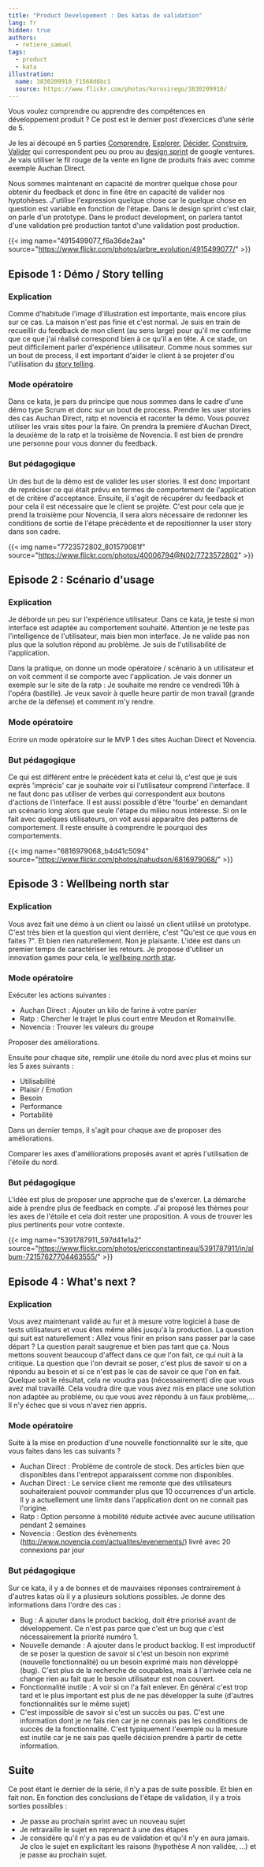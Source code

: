 ```yaml
---
title: "Product Developement : Des katas de validation"
lang: fr
hidden: true
authors:
  - retiere_samuel
tags:
  - product
  - kata
illustration:
  name: 3830209910_f1568d6bc1
  source: https://www.flickr.com/photos/korosirego/3830209910/
---
```

Vous voulez comprendre ou apprendre des compétences en développement produit ? Ce post est le dernier post d’exercices d’une série de 5.

Je les ai découpé en 5 parties [Comprendre], [Explorer], [Décider], [Construire], [Valider] qui correspondent peu ou prou au [design sprint] de google ventures. Je vais utiliser le fil rouge de la vente en ligne de produits frais avec comme exemple Auchan Direct.

Nous sommes maintenant en capacité de montrer quelque chose pour obtenir du feedback et donc in fine être en capacité de valider nos hyptohèses. J'utilise l'expression quelque chose car le quelque chose en question est variable en fonction de l'étape. Dans le design sprint c'est clair, on parle d'un prototype. Dans le product development, on parlera tantot d'une validation pré production tantot d'une validation post production.


{{< img name="4915499077_f6a36de2aa" source="https://www.flickr.com/photos/arbre_evolution/4915499077/" >}}

## Episode 1 : Démo / Story telling

### Explication

Comme d'habitude l'image d'illustration est importante, mais encore plus sur ce cas. La maison n'est pas finie et c'est normal. Je suis en train de recueillir du feedback de mon client (au sens large) pour qu'il me confirme que ce que j'ai réalisé correspond bien à ce qu'il a en tête. A ce stade, on peut difficilement parler d'expérience utilisateur. Comme nous sommes sur un bout de process, il est important d'aider le client à se projeter d'ou l'utilisation du [story telling].

### Mode opératoire

Dans ce kata, je pars du principe que nous sommes dans le cadre d'une démo type Scrum et donc sur un bout de process. Prendre les user stories des cas Auchan Direct, ratp et novencia et raconter la démo. Vous pouvez utiliser les vrais sites pour la faire. On prendra la première d'Auchan Direct, la deuxième de la ratp et la troisième de Novencia. Il est bien de prendre une personne pour vous donner du feedback.

### But pédagogique

Un des but de la démo est de valider les user stories. Il est donc important de repréciser ce qui était prévu en termes de comportement de l'application et de critère d'acceptance. Ensuite, il s'agit de récupérer du feedback et pour cela il est nécessaire que le client se projète. C'est pour cela que je prend la troisième pour Novencia, il sera alors nécessaire de redonner les conditions de sortie de l'étape précédente et de repositionner la user story dans son cadre.


{{< img name="7723572802_801579081f" source="https://www.flickr.com/photos/40006794@N02/7723572802" >}}

## Episode 2 : Scénario d'usage

### Explication

Je déborde un peu sur l'expérience utilisateur. Dans ce kata, je teste si mon interface est adaptée au comportement souhaité. Attention je ne teste pas l'intelligence de l'utilisateur, mais bien mon interface. Je ne valide pas non plus que la solution répond au problème. Je suis de l'utilisabilité de l'application.

Dans la pratique, on donne un mode opératoire / scénario à un utilisateur et on voit comment il se comporte avec l'application. Je vais donner un exemple sur le site de la ratp : Je souhaite me rendre ce vendredi 19h à l'opéra (bastille). Je veux savoir à quelle heure partir de mon travail (grande arche de la défense) et comment m'y rendre.

### Mode opératoire

Ecrire un mode opératoire sur le MVP 1 des sites Auchan Direct et Novencia.

### But pédagogique

Ce qui est différent entre le précédent kata et celui là, c'est que je suis exprès 'imprécis' car je souhaite voir si l'utilisateur comprend l'interface. Il ne faut donc pas utiliser de verbes qui correspondent aux boutons d'actions de l'interface. Il est aussi possible d'être 'fourbe' en demandant un scénario long alors que seule l'étape du milieu nous intéresse. Si on le fait avec quelques utilisateurs, on voit aussi apparaitre des patterns de comportement. Il reste ensuite à comprendre le pourquoi des comportements.


{{< img name="6816979068_b4d41c5094" source="https://www.flickr.com/photos/pahudson/6816979068/" >}}

## Episode 3 : Wellbeing north star

### Explication

Vous avez fait une démo à un client ou laissé un client utilisé un prototype. C'est très bien et la question qui vient derrière, c'est "Qu'est ce que vous en faites ?". Et bien rien naturellement. Non je plaisante. L'idée est dans un premier temps de caractériser les retours. Je propose d'utiliser un innovation games pour cela, le [wellbeing north star].

### Mode opératoire

Exécuter les actions suivantes :

- Auchan Direct : Ajouter un kilo de farine à votre panier
- Ratp : Chercher le trajet le plus court entre Meudon et Romainville.
- Novencia : Trouver les valeurs du groupe

Proposer des améliorations.

Ensuite pour chaque site, remplir une étoile du nord avec plus et moins sur les 5 axes suivants :

- Utilisabilité
- Plaisir / Emotion
- Besoin
- Performance
- Portabilité

Dans un dernier temps, il s'agit pour chaque axe de proposer des améliorations.

Comparer les axes d'améliorations proposés avant et après l'utilisation de l'étoile du nord.

### But pédagogique

L'idée est plus de proposer une approche que de s'exercer. La démarche aide à prendre plus de feedback en compte. J'ai proposé les thèmes pour les axes de l'étoile et cela doit rester une proposition. A vous de trouver les plus pertinents pour votre contexte.


{{< img name="5391787911_597d41e1a2" source="https://www.flickr.com/photos/ericconstantineau/5391787911/in/album-72157627704463555/" >}}

## Episode 4 : What's next ?

### Explication

Vous avez maintenant validé au fur et à mesure votre logiciel à base de tests utilisateurs et vous êtes même allés jusqu'à la production. La question qui suit est naturellement : Allez vous finir en prison sans passer par la case départ ? La question parait saugrenue et bien pas tant que ça. Nous mettons souvent beaucoup d'affect dans ce que l'on fait, ce qui nuit à la critique. La question que l'on devrait se poser, c'est plus de savoir si on a répondu au besoin et si ce n'est pas le cas de savoir ce que l'on en fait. Quelque soit le résultat, cela ne voudra pas (nécessairement) dire que vous avez mal travaillé. Cela voudra dire que vous avez mis en place une solution non adaptée au problème, ou que vous avez répondu à un faux problème,... Il n'y échec que si vous n'avez rien appris.

### Mode opératoire

Suite à la mise en production d'une nouvelle fonctionnalité sur le site, que vous faites dans les cas suivants ?

- Auchan Direct : Problème de controle de stock. Des articles bien que disponibles dans l'entrepot apparaissent comme non disponibles.
- Auchan Direct : Le service client me remonte que des utilisateurs souhaiteraient pouvoir commander plus que 10 occurrences d'un article. Il y a actuellement une limite dans l'application dont on ne connait pas l'origine.
- Ratp : Option personne à mobilité réduite activée avec aucune utilisation pendant 2 semaines
- Novencia : Gestion des évènements (http://www.novencia.com/actualites/evenements/) livré avec 20 connexions par jour

### But pédagogique

Sur ce kata, il y a de bonnes et de mauvaises réponses contrairement à d'autres katas où il y a plusieurs solutions possibles. Je donne des informations dans l'ordre des cas :

- Bug : A ajouter dans le product backlog, doit être priorisé avant de développement. Ce n'est pas parce que c'est un bug que c'est nécessairement la priorité numéro 1.
- Nouvelle demande : A ajouter dans le product backlog. Il est improductif de se poser la question de savoir si c'est un besoin non exprimé (nouvelle fonctionnalité) ou un besoin exprimé mais non développé (bug). C'est plus de la recherche de coupables, mais à l'arrivée cela ne change rien au fait que le besoin utilisateur est non couvert.
- Fonctionnalité inutile : A voir si on l'a fait enlever. En général c'est trop tard et le plus important est plus de ne pas développer la suite (d'autres fonctionnalités sur le même sujet)
- C'est impossible de savoir si c'est un succès ou pas. C'est une information dont je ne fais rien car je ne connais pas les conditions de succès de la fonctionnalité. C'est typiquement l'exemple ou la mesure est inutile car je ne sais pas quelle décision prendre à partir de cette information.

## Suite

Ce post étant le dernier de la série, il n'y a pas de suite possible. Et bien en fait non. En fonction des conclusions de l'étape de validation, il y a trois sorties possibles :

- Je passe au prochain sprint avec un nouveau sujet
- Je retravaille le sujet en reprenant à une des étapes
- Je considère qu'il n'y a pas eu de validation et qu'il n'y en aura jamais. Je clos le sujet en explicitant les raisons (hypothèse _A_ non validée, ...) et je passe au prochain sujet.


[design sprint]: https://library.gv.com/the-product-design-sprint-understand-day-1-e164f76e69cf#.6nykd8v0s
[story telling]: https://fr.wikipedia.org/wiki/Storytelling_(technique)
[wellbeing north star]: http://www.innovationgames.com/wellbeing-north-star/
[Comprendre]: /articles/2016/11/24/katastrophe_1_share.html
[Explorer]: /articles/2016/11/24/katastrophe_2_diverge.html
[Décider]: /articles/2016/11/24/katastrophe_3_converge.html
[Construire]: /articles/2016/11/24/katastrophe_4_build.html
[Valider]: /articles/2016/12/05/katastrophe_5_validate.html
